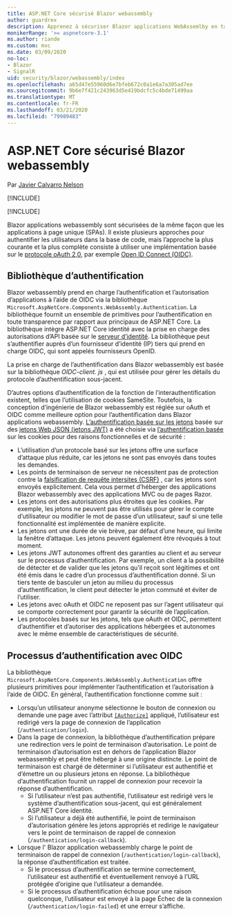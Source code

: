 ```yaml
---
title: ASP.NET Core sécurisé Blazor webassembly
author: guardrex
description: Apprenez à sécuriser Blazor applications WebAssemlby en tant qu’applications à page unique (SPAs).
monikerRange: '>= aspnetcore-3.1'
ms.author: riande
ms.custom: mvc
ms.date: 03/09/2020
no-loc:
- Blazor
- SignalR
uid: security/blazor/webassembly/index
ms.openlocfilehash: a65d47e55960d6e7bfeb672c0a1e6a7a305ad7ee
ms.sourcegitcommit: 9b6e7f421c243963d5e419bdcfc5c4bde71499aa
ms.translationtype: MT
ms.contentlocale: fr-FR
ms.lasthandoff: 03/21/2020
ms.locfileid: "79989483"
---
```

# <a name="secure-aspnet-core-opno-locblazor-webassembly"></a>ASP.NET Core sécurisé Blazor webassembly

Par [Javier Calvarro Nelson](https://github.com/javiercn)

[!INCLUDE[](~/includes/blazorwasm-preview-notice.md)]

[!INCLUDE[](~/includes/blazorwasm-3.2-template-article-notice.md)]

Blazor applications webassembly sont sécurisées de la même façon que les applications à page unique (SPAs). Il existe plusieurs approches pour authentifier les utilisateurs dans la base de code, mais l’approche la plus courante et la plus complète consiste à utiliser une implémentation basée sur le [protocole oAuth 2,0](https://oauth.net/), par exemple [Open ID Connect (OIDC)](https://openid.net/connect/).

## <a name="authentication-library"></a>Bibliothèque d’authentification

Blazor webassembly prend en charge l’authentification et l’autorisation d’applications à l’aide de OIDC via la bibliothèque `Microsoft.AspNetCore.Components.WebAssembly.Authentication`. La bibliothèque fournit un ensemble de primitives pour l’authentification en toute transparence par rapport aux principaux de ASP.NET Core. La bibliothèque intègre ASP.NET Core identité avec la prise en charge des autorisations d’API basée sur le [serveur d’identité](https://identityserver.io/). La bibliothèque peut s’authentifier auprès d’un fournisseur d’identité (IP) tiers qui prend en charge OIDC, qui sont appelés fournisseurs OpenID.

La prise en charge de l’authentification dans Blazor webassembly est basée sur la bibliothèque *OIDC-client. js* , qui est utilisée pour gérer les détails du protocole d’authentification sous-jacent.

D’autres options d’authentification de la fonction de l’interauthentification existent, telles que l’utilisation de cookies SameSite. Toutefois, la conception d’ingénierie de Blazor webassembly est réglée sur oAuth et OIDC comme meilleure option pour l’authentification dans Blazor applications webassembly. [L’authentification basée sur les jetons](xref:security/anti-request-forgery#token-based-authentication) basée sur des [jetons Web JSON (jetons JWT)](https://self-issued.info/docs/draft-ietf-oauth-json-web-token.html) a été choisie via [l’authentification basée](xref:security/anti-request-forgery#cookie-based-authentication) sur les cookies pour des raisons fonctionnelles et de sécurité :

* L’utilisation d’un protocole basé sur les jetons offre une surface d’attaque plus réduite, car les jetons ne sont pas envoyés dans toutes les demandes.
* Les points de terminaison de serveur ne nécessitent pas de protection contre la [falsification de requête intersites (CSRF)](xref:security/anti-request-forgery) , car les jetons sont envoyés explicitement. Cela vous permet d’héberger des applications Blazor webassembly avec des applications MVC ou de pages Razor.
* Les jetons ont des autorisations plus étroites que les cookies. Par exemple, les jetons ne peuvent pas être utilisés pour gérer le compte d’utilisateur ou modifier le mot de passe d’un utilisateur, sauf si une telle fonctionnalité est implémentée de manière explicite.
* Les jetons ont une durée de vie brève, par défaut d’une heure, qui limite la fenêtre d’attaque. Les jetons peuvent également être révoqués à tout moment.
* Les jetons JWT autonomes offrent des garanties au client et au serveur sur le processus d’authentification. Par exemple, un client a la possibilité de détecter et de valider que les jetons qu’il reçoit sont légitimes et ont été émis dans le cadre d’un processus d’authentification donné. Si un tiers tente de basculer un jeton au milieu du processus d’authentification, le client peut détecter le jeton commuté et éviter de l’utiliser.
* Les jetons avec oAuth et OIDC ne reposent pas sur l’agent utilisateur qui se comporte correctement pour garantir la sécurité de l’application.
* Les protocoles basés sur les jetons, tels que oAuth et OIDC, permettent d’authentifier et d’autoriser des applications hébergées et autonomes avec le même ensemble de caractéristiques de sécurité.

## <a name="authentication-process-with-oidc"></a>Processus d’authentification avec OIDC

La bibliothèque `Microsoft.AspNetCore.Components.WebAssembly.Authentication` offre plusieurs primitives pour implémenter l’authentification et l’autorisation à l’aide de OIDC. En général, l’authentification fonctionne comme suit :

* Lorsqu’un utilisateur anonyme sélectionne le bouton de connexion ou demande une page avec l’attribut [`[Authorize]`](xref:Microsoft.AspNetCore.Authorization.AuthorizeAttribute) appliqué, l’utilisateur est redirigé vers la page de connexion de l’application (`/authentication/login`).
* Dans la page de connexion, la bibliothèque d’authentification prépare une redirection vers le point de terminaison d’autorisation. Le point de terminaison d’autorisation est en dehors de l’application Blazor webassembly et peut être hébergé à une origine distincte. Le point de terminaison est chargé de déterminer si l’utilisateur est authentifié et d’émettre un ou plusieurs jetons en réponse. La bibliothèque d’authentification fournit un rappel de connexion pour recevoir la réponse d’authentification.
  * Si l’utilisateur n’est pas authentifié, l’utilisateur est redirigé vers le système d’authentification sous-jacent, qui est généralement ASP.NET Core identité.
  * Si l’utilisateur a déjà été authentifié, le point de terminaison d’autorisation génère les jetons appropriés et redirige le navigateur vers le point de terminaison de rappel de connexion (`/authentication/login-callback`).
* Lorsque l' Blazor application webassembly charge le point de terminaison de rappel de connexion (`/authentication/login-callback`), la réponse d’authentification est traitée.
  * Si le processus d’authentification se termine correctement, l’utilisateur est authentifié et éventuellement renvoyé à l’URL protégée d’origine que l’utilisateur a demandée.
  * Si le processus d’authentification échoue pour une raison quelconque, l’utilisateur est envoyé à la page Échec de la connexion (`/authentication/login-failed`) et une erreur s’affiche.
